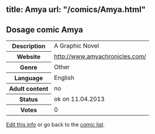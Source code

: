 title: Amya
url: "/comics/Amya.html"
---
Dosage comic Amya
-----------------------------------------

<table class="comicinfo">
<tr>
<th>Description</th><td>A Graphic Novel</td>
</tr>
<tr>
<th>Website</th><td><a href="http://www.amyachronicles.com/">http://www.amyachronicles.com/</a></td>
</tr>
<tr>
<th>Genre</th><td>Other</td>
</tr>
<tr>
<th>Language</th><td>English</td>
</tr>
<tr>
<th>Adult content</th><td>no</td>
</tr>
<tr>
<th>Status</th><td>ok on 11.04.2013</td>
</tr>
<tr>
<th>Votes</th><td>0</div></td>
</tr>
</table>

[Edit this info](/comics/Amya_edit.html) or go back to the [comic list](../comic-index.html).
